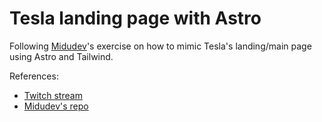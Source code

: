 # Tesla landing page with Astro

Following [Midudev](https://github.com/midudev)'s exercise on how to mimic Tesla's landing/main page using Astro and Tailwind.




References:

- [Twitch stream](https://www.twitch.tv/videos/1818030865)
- [Midudev's repo](https://github.com/midudev/landing-tesla)